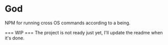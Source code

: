 God
===

NPM for running cross OS commands according to a being.

=== WIP
=== The project is not ready just yet, I'll update the readme when it's done.
